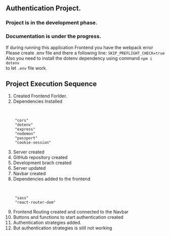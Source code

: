 ## Authentication Project.

### Project is in the development phase.
### Documentation is under the progress.

If during running this application Frontend you have the webpack error
<br/>
Please create .env file and there a following line: ```SKIP_PREFLIGHT_CHECK=true```
<br/>
Also you need to install the  dotenv dependency using command ```npm i dotenv``` 
<br/>
to let ```.env``` file work.


## Project Execution Sequence

1. Created Frontend Forlder.
2. Dependencies Installed 
 <br/>
   
        "cors"
        "dotenv"
        "express"
        "nodemon"
        "passport" 
        "cookie-session"
        
3. Server created
4. GitHub repository created
5. Development brach created
6. Server updated
7. Navbar created 
8. Dependencies added to the frontend 
<br/>
    
        "sass"
        "react-router-dom"

9. Frontend Routing created and connected to the Navbar
10. Buttons and functions to start authentication created
11. Authentication strategies added.
12. But authentication strategies is still not working
        

        